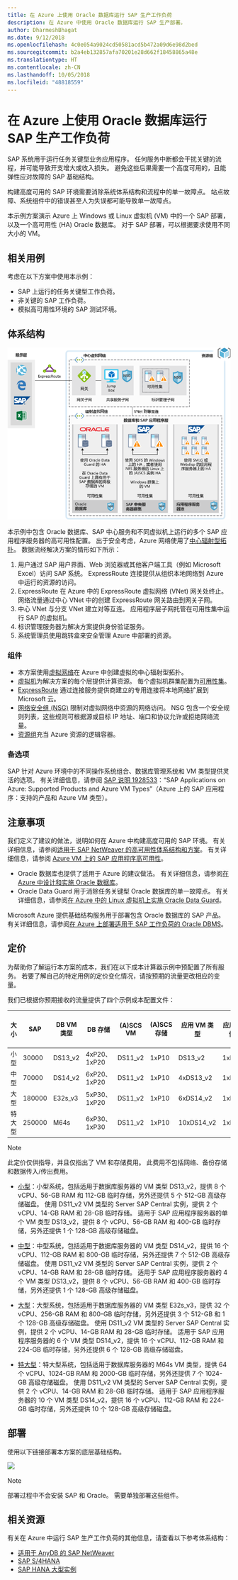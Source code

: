```yaml
---
title: 在 Azure 上使用 Oracle 数据库运行 SAP 生产工作负荷
description: 在 Azure 中使用 Oracle 数据库运行 SAP 生产部署。
author: DharmeshBhagat
ms.date: 9/12/2018
ms.openlocfilehash: 4c0e054a9024cd50581acd5b472a09d6e98d2bed
ms.sourcegitcommit: b2a4eb132857afa70201e28d662f18458865a48e
ms.translationtype: HT
ms.contentlocale: zh-CN
ms.lasthandoff: 10/05/2018
ms.locfileid: "48818559"
---
```

# <a name="running-sap-production-workloads-using-an-oracle-database-on-azure"></a>在 Azure 上使用 Oracle 数据库运行 SAP 生产工作负荷

SAP 系统用于运行任务关键型业务应用程序。 任何服务中断都会干扰关键的流程，并可能导致开支增大或收入损失。 避免这些后果需要一个高度可用的，且能弹性应对故障的 SAP 基础结构。

构建高度可用的 SAP 环境需要消除系统体系结构和流程中的单一故障点。 站点故障、系统组件中的错误甚至人为失误都可能导致单一故障点。

本示例方案演示 Azure 上 Windows 或 Linux 虚拟机 (VM) 中的一个 SAP 部署，以及一个高可用性 (HA) Oracle 数据库。 对于 SAP 部署，可以根据要求使用不同大小的 VM。

## <a name="relevant-use-cases"></a>相关用例

考虑在以下方案中使用本示例：

* SAP 上运行的任务关键型工作负荷。
* 非关键的 SAP 工作负荷。
* 模拟高可用性环境的 SAP 测试环境。

## <a name="architecture"></a>体系结构

![Azure 中生产 SAP 环境的体系结构概况][architecture]

本示例中包含 Oracle 数据库、SAP 中心服务和不同虚拟机上运行的多个 SAP 应用程序服务器的高可用性配置。 出于安全考虑，Azure 网络使用了[中心辐射型拓扑](/azure/architecture/reference-architectures/hybrid-networking/hub-spoke)。 数据流经解决方案的情形如下所示：

1. 用户通过 SAP 用户界面、Web 浏览器或其他客户端工具（例如 Microsoft Excel）访问 SAP 系统。 ExpressRoute 连接提供从组织本地网络到 Azure 中运行的资源的访问。
2. ExpressRoute 在 Azure 中的 ExpressRoute 虚拟网络 (VNet) 网关处终止。 网络流量通过中心 VNet 中的创建 ExpressRoute 网关路由到网关子网。
3. 中心 VNet 与分支 VNet 建立对等互连。 应用程序层子网托管在可用性集中运行 SAP 的虚拟机。
4. 标识管理服务器为解决方案提供身份验证服务。
5. 系统管理员使用跳转盒来安全管理 Azure 中部署的资源。

### <a name="components"></a>组件

* 本方案使用[虚拟网络](/azure/virtual-network/virtual-networks-overview)在 Azure 中创建虚拟的中心辐射型拓扑。
* [虚拟机](/azure/virtual-machines/windows/overview)为解决方案的每个层提供计算资源。 每个虚拟机群集配置为[可用性集](/azure/virtual-machines/windows/regions-and-availability#availability-sets)。
* [ExpressRoute](/azure/expressroute/expressroute-introduction) 通过连接服务提供商建立的专用连接将本地网络扩展到 Microsoft 云。
* [网络安全组 (NSG)](/azure/virtual-network/security-overview) 限制对虚拟网络中资源的网络访问。 NSG 包含一个安全规则列表，这些规则可根据源或目标 IP 地址、端口和协议允许或拒绝网络流量。 
* [资源组](/azure/azure-resource-manager/resource-group-overview#resource-groups)充当 Azure 资源的逻辑容器。

### <a name="alternatives"></a>备选项

SAP 针对 Azure 环境中的不同操作系统组合、数据库管理系统和 VM 类型提供灵活的选项。 有关详细信息，请参阅 [SAP 说明 1928533](https://launchpad.support.sap.com/#/notes/1928533)：“SAP Applications on Azure: Supported Products and Azure VM Types”（Azure 上的 SAP 应用程序：支持的产品和 Azure VM 类型）。

## <a name="considerations"></a>注意事项

我们定义了建议的做法，说明如何在 Azure 中构建高度可用的 SAP 环境。 有关详细信息，请参阅[适用于 SAP NetWeaver 的高可用性体系结构和方案](/azure/virtual-machines/workloads/sap/sap-high-availability-architecture-scenarios)。
有关详细信息，请参阅 [Azure VM 上的 SAP 应用程序高可用性](/azure/virtual-machines/workloads/sap/high-availability-guide)。
* Oracle 数据库也提供了适用于 Azure 的建议做法。 有关详细信息，请参阅[在 Azure 中设计和实施 Oracle 数据库](/azure/virtual-machines/workloads/oracle/oracle-design)。 
* Oracle Data Guard 用于消除任务关键型 Oracle 数据库的单一故障点。 有关详细信息，请参阅[在 Azure 中的 Linux 虚拟机上实施 Oracle Data Guard](/azure/virtual-machines/workloads/oracle/configure-oracle-dataguard)。

Microsoft Azure 提供基础结构服务用于部署包含 Oracle 数据库的 SAP 产品。 有关详细信息，请参阅[在 Azure 上部署适用于 SAP 工作负荷的 Oracle DBMS](/azure/virtual-machines/workloads/sap/dbms_guide_oracle)。

## <a name="pricing"></a>定价

为帮助你了解运行本方案的成本，我们在以下成本计算器示例中预配置了所有服务。 若要了解自己的特定用例的定价变化情况，请按预期的流量更改相应的变量。

我们已根据你预期接收的流量提供了四个示例成本配置文件：

|大小|SAP|DB VM 类型|DB 存储|(A)SCS VM|(A)SCS 存储|应用 VM 类型|应用存储|Azure 定价计算器|
|----|----|-------|-------|-----|---|---|--------|---------------|
|小型|30000|DS13_v2|4xP20、1xP20|DS11_v2|1xP10|DS13_v2|1xP10|[小型](https://azure.com/e/45880ba0bfdf47d497851a7cf2650c7c)|
|中型|70000|DS14_v2|6xP20、1xP20|DS11_v2|1xP10|4xDS13_v2|1xP10|[中型](https://azure.com/e/9a523f79591347ca9a48c3aaa1406f8a)|
大型|180000|E32s_v3|5xP30、1xP20|DS11_v2|1xP10|6xDS14_v2|1xP10|[大型](https://azure.com/e/f70fccf571e948c4b37d4fecc07cbf42)|
特大型|250000|M64s|6xP30、1xP30|DS11_v2|1xP10|10xDS14_v2|1xP10|[特大型](https://azure.com/e/58c636922cf94faf9650f583ff35e97b)|

> [!NOTE]
> 此定价仅供指导，并且仅指出了 VM 和存储费用。 此费用不包括网络、备份存储和数据传入/传出费用。

* [小型](https://azure.com/e/45880ba0bfdf47d497851a7cf2650c7c)：小型系统，包括适用于数据库服务器的 VM 类型 DS13_v2，提供 8 个 vCPU、56-GB RAM 和 112-GB 临时存储，另外还提供 5 个 512-GB 高级存储磁盘。 使用 DS11_v2 VM 类型的 Server SAP Central 实例，提供 2 个 vCPU、14-GB RAM 和 28-GB 临时存储。 适用于 SAP 应用程序服务器的单个 VM 类型 DS13_v2，提供 8 个 vCPU、56-GB RAM 和 400-GB 临时存储，另外还提供 1 个 128-GB 高级存储磁盘。

* [中型](https://azure.com/e/9a523f79591347ca9a48c3aaa1406f8a)：中型系统，包括适用于数据库服务器的 VM 类型 DS14_v2，提供 16 个 vCPU、112-GB RAM 和 800-GB 临时存储，另外还提供 7 个 512-GB 高级存储磁盘。 使用 DS11_v2 VM 类型的 Server SAP Central 实例，提供 2 个 vCPU、14-GB RAM 和 28-GB 临时存储。 适用于 SAP 应用程序服务器的 4 个 VM 类型 DS13_v2，提供 8 个 vCPU、56-GB RAM 和 400-GB 临时存储，另外还提供 1 个 128-GB 高级存储磁盘。

* [大型](https://azure.com/e/f70fccf571e948c4b37d4fecc07cbf42)：大型系统，包括适用于数据库服务器的 VM 类型 E32s_v3，提供 32 个 vCPU、256-GB RAM 和 800-GB 临时存储，另外还提供 3 个 512-GB 和 1 个 128-GB 高级存储磁盘。 使用 DS11_v2 VM 类型的 Server SAP Central 实例，提供 2 个 vCPU、14-GB RAM 和 28-GB 临时存储。 适用于 SAP 应用程序服务器的 6 个 VM 类型 DS14_v2，提供 16 个 vCPU、112-GB RAM 和 224-GB 临时存储，另外还提供 6 个 128-GB 高级存储磁盘。

* [特大型](https://azure.com/e/58c636922cf94faf9650f583ff35e97b)：特大型系统，包括适用于数据库服务器的 M64s VM 类型，提供 64 个 vCPU、1024-GB RAM 和 2000-GB 临时存储，另外还提供 7 个 1024-GB 高级存储磁盘。 使用 DS11_v2 VM 类型的 Server SAP Central 实例，提供 2 个 vCPU、14-GB RAM 和 28-GB 临时存储。 适用于 SAP 应用程序服务器的 10 个 VM 类型 DS14_v2，提供 16 个 vCPU、112-GB RAM 和 224-GB 临时存储，另外还提供 10 个 128-GB 高级存储磁盘。

## <a name="deployment"></a>部署

使用以下链接部署本方案的底层基础结构。

<a
href="https://portal.azure.com/#create/Microsoft.Template/uri/https%3A%2F%2Fraw.githubusercontent.com%2Fmspnp%2Fsolution-architectures%2Fmaster%2Fapps%2Fsap-3tier-distributed-ora%2Fazuredeploy.json" target="_blank">
    <img src="https://azuredeploy.net/deploybutton.png"/>
</a>

> [!NOTE]
> 部署过程中不会安装 SAP 和 Oracle。 需要单独部署这些组件。

## <a name="related-resources"></a>相关资源

有关在 Azure 中运行 SAP 生产工作负荷的其他信息，请查看以下参考体系结构：
* [适用于 AnyDB 的 SAP NetWeaver](/azure/architecture/reference-architectures/sap/sap-netweaver) 
* [SAP S/4HANA](/azure/architecture/reference-architectures/sap/sap-s4hana)
* [SAP HANA 大型实例](/azure/architecture/reference-architectures/sap/hana-large-instances)

<!-- links -->
[architecture]: media/architecture-sap-production.png
